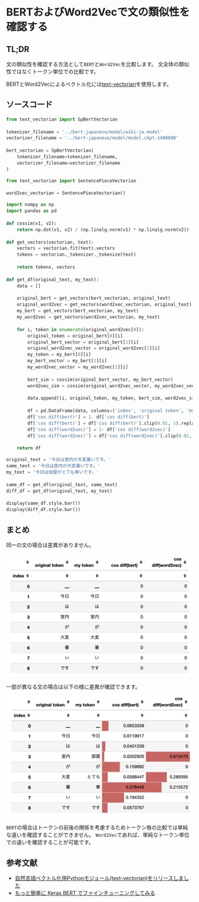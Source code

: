 # BERTおよびWord2Vecで文の類似性を確認する

## TL;DR

文の類似性を確認する方法として`BERT`と`Word2Vec`を比較します。
文全体の類似性ではなくトークン単位での比較です。

BERTとWord2Vecによるベクトル化には[text-vectorian](https://pypi.org/project/text-vectorian/)を使用します。

## ソースコード

```python
from text_vectorian import SpBertVectorian

tokenizer_filename = '../bert-japanese/model/wiki-ja.model'
vectorizer_filename = '../bert-japanese/model/model.ckpt-1400000'

bert_vectorian = SpBertVectorian(
    tokenizer_filename=tokenizer_filename,
    vectorizer_filename=vectorizer_filename
)
```

```python
from text_vectorian import SentencePieceVectorian

word2vec_vectorian = SentencePieceVectorian()
```

```python
import numpy as np
import pandas as pd

def cossim(v1, v2):
    return np.dot(v1, v2) / (np.linalg.norm(v1) * np.linalg.norm(v2))

def get_vectors(vectorian, text):
    vectors = vectorian.fit(text).vectors
    tokens = vectorian._tokenizer._tokenize(text)

    return tokens, vectors

def get_df(original_text, my_text):
    data = []

    original_bert = get_vectors(bert_vectorian, original_text)
    original_word2vec = get_vectors(word2vec_vectorian, original_text)
    my_bert = get_vectors(bert_vectorian, my_text)
    my_word2vec = get_vectors(word2vec_vectorian, my_text)

    for i, token in enumerate(original_word2vec[0]):
        original_token = original_bert[0][i]
        original_bert_vector = original_bert[1][i]
        original_word2vec_vector = original_word2vec[1][i]
        my_token = my_bert[0][i]
        my_bert_vector = my_bert[1][i]
        my_word2vec_vector = my_word2vec[1][i]

        bert_sim = cossim(original_bert_vector, my_bert_vector)
        word2vec_sim = cossim(original_word2vec_vector, my_word2vec_vector)

        data.append((i, original_token, my_token, bert_sim, word2vec_sim))

        df = pd.DataFrame(data, columns=('index', 'original token', 'my token', 'cos diff(bert)', 'cos diff(word2vec)')).set_index('index')
        df['cos diff(bert)'] = 1- df['cos diff(bert)']
        df['cos diff(bert)'] = df['cos diff(bert)'].clip(0.01, 1).replace(0.01, 0)
        df['cos diff(word2vec)'] = 1- df['cos diff(word2vec)']
        df['cos diff(word2vec)'] = df['cos diff(word2vec)'].clip(0.01, 1).replace(0.01, 0)

    return df
```

```python
original_text = '今日は室内が大変暑いです。'
same_text = '今日は室内が大変暑いです。'
my_text = '今日は部屋がとても寒いです。'

same_df = get_df(original_text, same_text)
diff_df = get_df(original_text, my_text)

display(same_df.style.bar())
display(diff_df.style.bar())
```

## まとめ

同一の文の場合は差異がありません。

![](images/same-sentence-similarity.png)

一部が異なる文の場合は以下の様に差異が確認できます。

![](images/diff-sentence-similarity.png)

`BERT`の場合はトークンの前後の関係を考慮するためトークン毎の比較では単純な違いを確認することができません。
`Word2Vec`であれば、単純なトークン単位での違いを確認することが可能です。

## 参考文献

* [自然言語ベクトル化用Pythonモジュール(text-vectorian)をリリースしました](https://www.inoue-kobo.com/ai_ml/text-vectorian/index.html)
* [もっと簡単に Keras BERT でファインチューニングしてみる](https://www.inoue-kobo.com/ai_ml/keras-bert-with-text-vectorian/index.html)